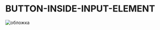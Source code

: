 # BUTTON-INSIDE-INPUT-ELEMENT


![обложка](https://user-images.githubusercontent.com/55693215/105565626-cafc0d80-5d38-11eb-85b4-902da9dc10ba.png)
